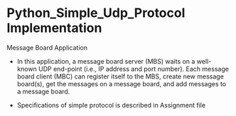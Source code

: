 # Python_Simple_Udp_Protocol Implementation
Message Board Application

- In this application, a message board server (MBS) waits on a well-known UDP end-point
(i.e., IP address and port number). Each message board client (MBC) can register itself to the
MBS, create new message board(s), get the messages on a message board, and add messages
to a message board.

- Specifications of simple protocol is described in Assignment file


